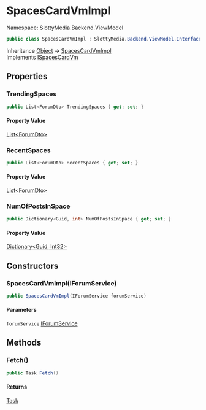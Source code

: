 # SpacesCardVmImpl

Namespace: SlottyMedia.Backend.ViewModel

```csharp
public class SpacesCardVmImpl : SlottyMedia.Backend.ViewModel.Interfaces.ISpacesCardVm
```

Inheritance [Object](https://docs.microsoft.com/en-us/dotnet/api/system.object) → [SpacesCardVmImpl](./slottymedia.backend.viewmodel.spacescardvmimpl.md)<br>
Implements [ISpacesCardVm](./slottymedia.backend.viewmodel.interfaces.ispacescardvm.md)

## Properties

### **TrendingSpaces**

```csharp
public List<ForumDto> TrendingSpaces { get; set; }
```

#### Property Value

[List&lt;ForumDto&gt;](https://docs.microsoft.com/en-us/dotnet/api/system.collections.generic.list-1)<br>

### **RecentSpaces**

```csharp
public List<ForumDto> RecentSpaces { get; set; }
```

#### Property Value

[List&lt;ForumDto&gt;](https://docs.microsoft.com/en-us/dotnet/api/system.collections.generic.list-1)<br>

### **NumOfPostsInSpace**

```csharp
public Dictionary<Guid, int> NumOfPostsInSpace { get; set; }
```

#### Property Value

[Dictionary&lt;Guid, Int32&gt;](https://docs.microsoft.com/en-us/dotnet/api/system.collections.generic.dictionary-2)<br>

## Constructors

### **SpacesCardVmImpl(IForumService)**

```csharp
public SpacesCardVmImpl(IForumService forumService)
```

#### Parameters

`forumService` [IForumService](./slottymedia.backend.services.interfaces.iforumservice.md)<br>

## Methods

### **Fetch()**

```csharp
public Task Fetch()
```

#### Returns

[Task](https://docs.microsoft.com/en-us/dotnet/api/system.threading.tasks.task)<br>
